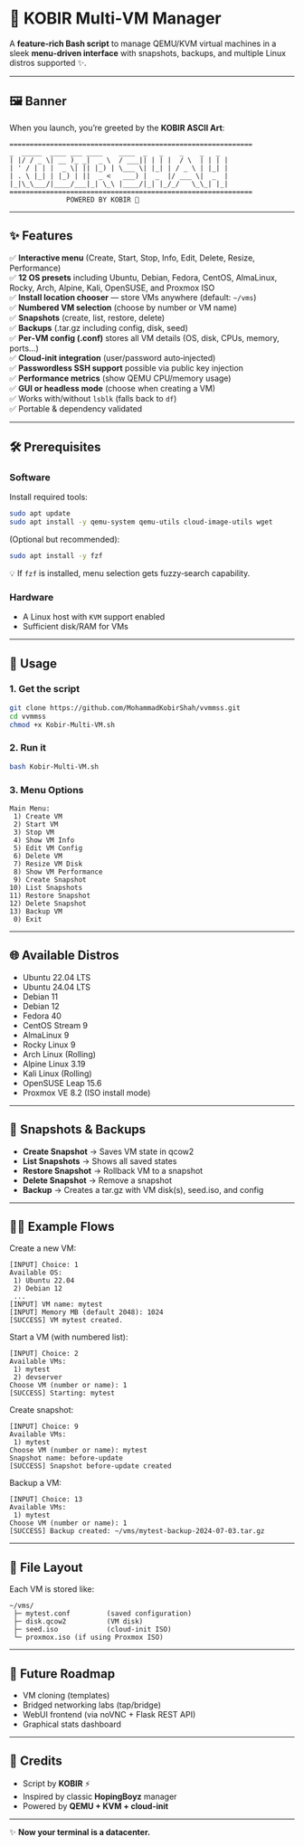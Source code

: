 # 🚀 KOBIR Multi‑VM Manager

A **feature‑rich Bash script** to manage QEMU/KVM virtual machines in a sleek **menu‑driven interface** with snapshots, backups, and multiple Linux distros supported ✨.

---

## 🖼 Banner

When you launch, you’re greeted by the **KOBIR ASCII Art**:

```
============================================================
_  _____  ____ ___ ____    ____  _   _    _    _   _ 
| |/ / _ \| __ )_ _|  _ \  / ___|| | | |  / \  | | | |
| ' / | | |  _ \| || |_) | \___ \| |_| | / _ \ | |_| |
| . \ |_| | |_) | ||  _ <   ___) |  _  |/ ___ \|  _  |
|_|\_\___/|____/___|_| \_\ |____/|_| |_/_/   \_\_| |_|
============================================================
              POWERED BY KOBIR 🚀
```

---

## ✨ Features

✅ **Interactive menu** (Create, Start, Stop, Info, Edit, Delete, Resize, Performance)  
✅ **12 OS presets** including Ubuntu, Debian, Fedora, CentOS, AlmaLinux, Rocky, Arch, Alpine, Kali, OpenSUSE, and Proxmox ISO  
✅ **Install location chooser** — store VMs anywhere (default: `~/vms`)  
✅ **Numbered VM selection** (choose by number or VM name)  
✅ **Snapshots** (create, list, restore, delete)  
✅ **Backups** (.tar.gz including config, disk, seed)  
✅ **Per‑VM config (.conf)** stores all VM details (OS, disk, CPUs, memory, ports…)  
✅ **Cloud‑init integration** (user/password auto‑injected)  
✅ **Passwordless SSH support** possible via public key injection  
✅ **Performance metrics** (show QEMU CPU/memory usage)  
✅ **GUI or headless mode** (choose when creating a VM)  
✅ Works with/without `lsblk` (falls back to `df`)  
✅ Portable & dependency validated  

---

## 🛠 Prerequisites

### Software
Install required tools:
```bash
sudo apt update
sudo apt install -y qemu-system qemu-utils cloud-image-utils wget
```

(Optional but recommended):
```bash
sudo apt install -y fzf
```
💡 If `fzf` is installed, menu selection gets fuzzy‑search capability.

### Hardware
- A Linux host with `KVM` support enabled  
- Sufficient disk/RAM for VMs  

---

## 🚀 Usage

### 1. Get the script
```bash
git clone https://github.com/MohammadKobirShah/vvmmss.git
cd vvmmss
chmod +x Kobir-Multi-VM.sh
```

### 2. Run it
```bash
bash Kobir-Multi-VM.sh
```

### 3. Menu Options
```
Main Menu:
 1) Create VM
 2) Start VM
 3) Stop VM
 4) Show VM Info
 5) Edit VM Config
 6) Delete VM
 7) Resize VM Disk
 8) Show VM Performance
 9) Create Snapshot
10) List Snapshots
11) Restore Snapshot
12) Delete Snapshot
13) Backup VM
 0) Exit
```

---

## 🌐 Available Distros

- Ubuntu 22.04 LTS  
- Ubuntu 24.04 LTS  
- Debian 11  
- Debian 12  
- Fedora 40  
- CentOS Stream 9  
- AlmaLinux 9  
- Rocky Linux 9  
- Arch Linux (Rolling)  
- Alpine Linux 3.19  
- Kali Linux (Rolling)  
- OpenSUSE Leap 15.6  
- Proxmox VE 8.2 (ISO install mode)  

---

## 📸 Snapshots & Backups

- **Create Snapshot** → Saves VM state in qcow2  
- **List Snapshots** → Shows all saved states  
- **Restore Snapshot** → Rollback VM to a snapshot  
- **Delete Snapshot** → Remove a snapshot  
- **Backup** → Creates a tar.gz with VM disk(s), seed.iso, and config  

---

## 🧑‍💻 Example Flows

Create a new VM:
```text
[INPUT] Choice: 1
Available OS:
 1) Ubuntu 22.04
 2) Debian 12
 ...
[INPUT] VM name: mytest
[INPUT] Memory MB (default 2048): 1024
[SUCCESS] VM mytest created.
```

Start a VM (with numbered list):
```text
[INPUT] Choice: 2
Available VMs:
 1) mytest
 2) devserver
Choose VM (number or name): 1
[SUCCESS] Starting: mytest
```

Create snapshot:
```text
[INPUT] Choice: 9
Available VMs:
 1) mytest
Choose VM (number or name): mytest
Snapshot name: before-update
[SUCCESS] Snapshot before-update created
```

Backup a VM:
```text
[INPUT] Choice: 13
Available VMs:
 1) mytest
Choose VM (number or name): 1
[SUCCESS] Backup created: ~/vms/mytest-backup-2024-07-03.tar.gz
```

---

## 📂 File Layout

Each VM is stored like:
```
~/vms/
 ├─ mytest.conf         (saved configuration)
 ├─ disk.qcow2          (VM disk)
 ├─ seed.iso            (cloud-init ISO)
 └─ proxmox.iso (if using Proxmox ISO)
```

---

## 🔮 Future Roadmap

- VM cloning (templates)  
- Bridged networking labs (tap/bridge)  
- WebUI frontend (via noVNC + Flask REST API)  
- Graphical stats dashboard  

---

## 🏁 Credits

- Script by **KOBIR** ⚡  
- Inspired by classic **HopingBoyz** manager  
- Powered by **QEMU + KVM + cloud-init**  

---

✨ **Now your terminal is a datacenter.**  
